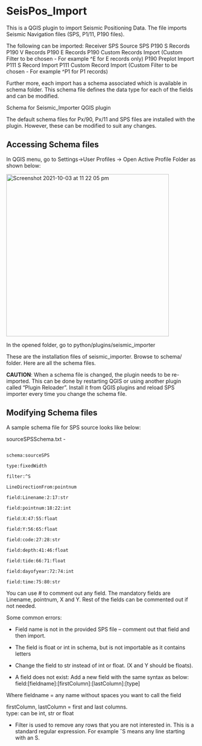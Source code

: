 # SeisPos_Import
This is a QGIS plugin to import Seismic Positioning Data.
The file imports Seismic Navigation files (SPS, P1/11, P190 files). 

The following can be imported:
Receiver SPS
Source SPS
P190 S Records
P190 V Records
P190 E Records
P190 Custom Records Import (Custom Filter to be chosen - For example ^E for E records only)
P190 Preplot Import
P111 S Record Import
P111 Custom Record Import (Custom Filter to be chosen - For example ^P1 for P1 records)


Further more, each import has a schema associated which is available in schema folder. This schema file defines the data type for each of the fields and can be modified.

Schema for Seismic_Importer QGIS plugin 

 

 

The default schema files for Px/90, Px/11 and SPS files are installed with the plugin. However, these can be modified to suit any changes. 

 

## Accessing Schema files 

 

In QGIS menu, go to Settings->User Profiles -> Open Active Profile Folder as shown below: 

<img width="431" alt="Screenshot 2021-10-03 at 11 22 05 pm" src="https://user-images.githubusercontent.com/10369790/135773335-84274cc6-187d-42a4-8478-2dba2b1fe97c.png">


In the opened folder, go to python/plugins/seismic_importer 

These are the installation files of seismic_importer. Browse to schema/ folder. Here are all the schema files. 

**CAUTION**: When a schema file is changed, the plugin needs to be re-imported. This can be done by restarting QGIS or using another plugin called “Plugin Reloader”. Install it from QGIS plugins and reload SPS importer every time you change the schema file. 

 

## Modifying Schema files 

 

A sample schema file for SPS source looks like below: 
 
sourceSPSSchema.txt -

```#LineDirectionFrom should contain the name of the field with line direction, there should be a field with names X and Y 

schema:sourceSPS 

type:fixedWidth 

filter:^S 

LineDirectionFrom:pointnum 

field:Linename:2:17:str 

field:pointnum:18:22:int 

field:X:47:55:float 

field:Y:56:65:float 

field:code:27:28:str 

field:depth:41:46:float 

field:tide:66:71:float 

field:dayofyear:72:74:int 

field:time:75:80:str
```



You can use # to comment out any field. The mandatory fields are Linename, pointnum, X and Y. Rest of the fields can be commented out if not needed. 

Some common errors: 

- Field name is not in the provided SPS file – comment out that field and then import. 

- The field is float or int in schema, but is not importable as it contains letters 

- Change the field to str instead of int or float. (X and Y should be floats). 

- A field does not exist: Add a new field with the same syntax as below: 
field:[fieldname]:[firstColumn]:[lastColumn]:[type] 

Where fieldname = any name without spaces you want to call the field 

firstColumn, lastColumn = first and last columns.  
	type: can be int, str or float 

- Filter is used to remove any rows that you are not interested in. This is a standard regular expression. For example ˆS means any line starting with an S. 

 

